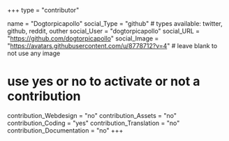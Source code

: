 +++
type = "contributor"

name = "Dogtorpicapollo"
social_Type = "github" # types available: twitter, github, reddit, outher
social_User = "dogtorpicapollo"
social_URL = "https://github.com/dogtorpicapollo"
social_Image = "https://avatars.githubusercontent.com/u/8778712?v=4" # leave blank to not use any image

# use yes or no to activate or not a contribution
contribution_Webdesign = "no"
contribution_Assets = "no"
contribution_Coding = "yes"
contribution_Translation = "no"
contribution_Documentation = "no"
+++

